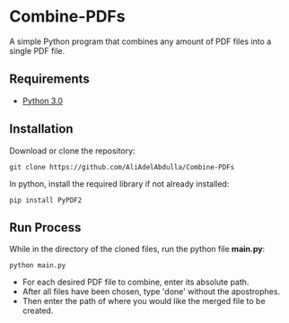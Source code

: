 # Combine-PDFs
 A simple Python program that combines any amount of PDF files into a single PDF file.

## Requirements
 - [Python 3.0](https://www.python.org/download/releases/3.0/)

## Installation
Download or clone the repository:
```
git clone https://github.com/AliAdelAbdulla/Combine-PDFs
```

In python, install the required library if not already installed:
```
pip install PyPDF2
```

## Run Process
While in the directory of the cloned files, run the python file __main.py__:
```
python main.py
```

- For each desired PDF file to combine, enter its absolute path.
- After all files have been chosen, type 'done' without the apostrophes.
- Then enter the path of where you would like the merged file to be created.
